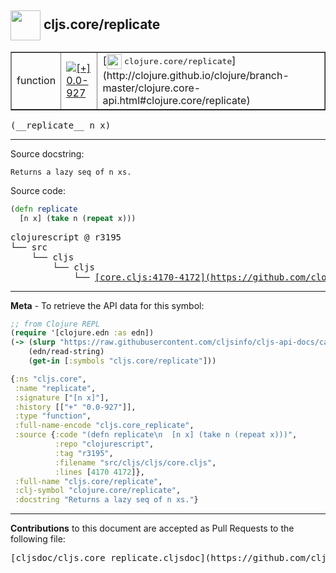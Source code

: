 ## <img width="48px" valign="middle" src="http://i.imgur.com/Hi20huC.png"> cljs.core/replicate

 <table border="1">
<tr>

<td>function</td>
<td><a href="https://github.com/cljsinfo/cljs-api-docs/tree/0.0-927"><img valign="middle" alt="[+] 0.0-927" src="https://img.shields.io/badge/+-0.0--927-lightgrey.svg"></a> </td>
<td>
[<img height="24px" valign="middle" src="http://i.imgur.com/1GjPKvB.png"> <samp>clojure.core/replicate</samp>](http://clojure.github.io/clojure/branch-master/clojure.core-api.html#clojure.core/replicate)
</td>
</tr>
</table>

 <samp>
(__replicate__ n x)<br>
</samp>

---




Source docstring:

```
Returns a lazy seq of n xs.
```

Source code:

```clj
(defn replicate
  [n x] (take n (repeat x)))
```

 <pre>
clojurescript @ r3195
└── src
    └── cljs
        └── cljs
            └── <ins>[core.cljs:4170-4172](https://github.com/clojure/clojurescript/blob/r3195/src/cljs/cljs/core.cljs#L4170-L4172)</ins>
</pre>


---

__Meta__ - To retrieve the API data for this symbol:

```clj
;; from Clojure REPL
(require '[clojure.edn :as edn])
(-> (slurp "https://raw.githubusercontent.com/cljsinfo/cljs-api-docs/catalog/cljs-api.edn")
    (edn/read-string)
    (get-in [:symbols "cljs.core/replicate"]))
```

```clj
{:ns "cljs.core",
 :name "replicate",
 :signature ["[n x]"],
 :history [["+" "0.0-927"]],
 :type "function",
 :full-name-encode "cljs.core_replicate",
 :source {:code "(defn replicate\n  [n x] (take n (repeat x)))",
          :repo "clojurescript",
          :tag "r3195",
          :filename "src/cljs/cljs/core.cljs",
          :lines [4170 4172]},
 :full-name "cljs.core/replicate",
 :clj-symbol "clojure.core/replicate",
 :docstring "Returns a lazy seq of n xs."}

```

---

__Contributions__ to this document are accepted as Pull Requests to the following file:

 <pre>
[cljsdoc/cljs.core_replicate.cljsdoc](https://github.com/cljsinfo/cljs-api-docs/blob/master/cljsdoc/cljs.core_replicate.cljsdoc)
</pre>

